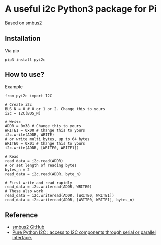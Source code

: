 # A useful i2c Python3 package for Pi
Based on smbus2


## Installation
Via pip
```
pip3 install pyi2c
```

## How to use?
Example
```
from pyi2c import I2C

# Create i2c
BUS_N = 0 # 0 or 1 or 2. Change this to yours
i2c = I2C(BUS_N)

# Write
ADDR = 0x38 # Change this to yours
WRITE1 = 0x00 # Change this to yours
i2c.write(ADDR, WRITE)
# or write multi bytes, up to 64 bytes
WRITE0 = 0x01 # Change this to yours
i2c.write(ADDR, [WRITE0, WRITE1])

# Read
read_data = i2c.read(ADDR)
# or set length of reading bytes
bytes_n = 2
read_data = i2c.read(ADDR, byte_n)

# First write and read rapidly
read_data = i2c.writeread(ADDR, WRITE0)
# These also work
read_data = i2c.writeread(ADDR, [WRITE0, WRITE1])
read_data = i2c.writeread(ADDR, [WRITE0, WRITE1], bytes_n)
```



## Reference
- [smbus2 GitHub](https://github.com/kplindegaard/smbus2)
- [Pure Python I2C : access to I2C components through serial or parallel interface.](http://pyi2c.sourceforge.net/)
